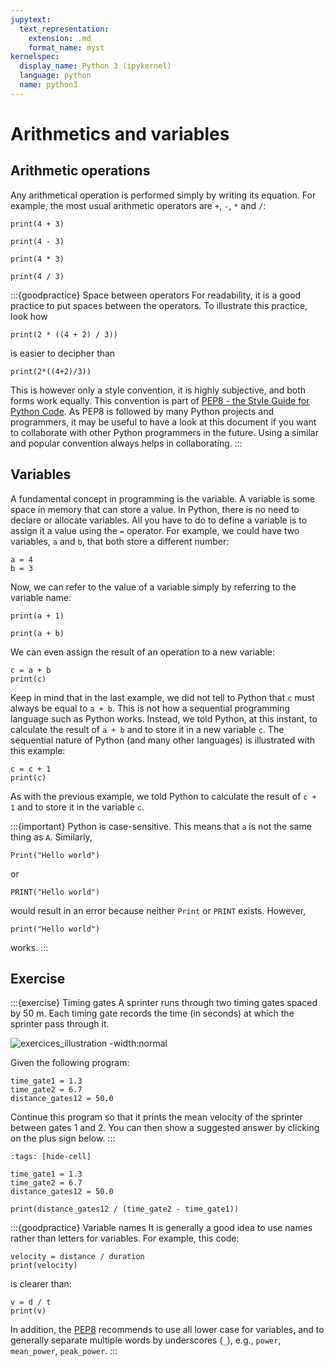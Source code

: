 ```yaml
---
jupytext:
  text_representation:
    extension: .md
    format_name: myst
kernelspec:
  display_name: Python 3 (ipykernel)
  language: python
  name: python3
---
```


# Arithmetics and variables

## Arithmetic operations

Any arithmetical operation is performed simply by writing its equation. For example, the most usual arithmetic operators are `+`, `-`, `*` and `/`:

```{code-cell}
print(4 + 3)
```

```{code-cell}
print(4 - 3)
```

```{code-cell}
print(4 * 3)
```

```{code-cell}
print(4 / 3)
```

:::{goodpractice} Space between operators
For readability, it is a good practice to put spaces between the operators. To illustrate this practice, look how

```
print(2 * ((4 + 2) / 3))
```

is easier to decipher than

```
print(2*((4+2)/3))
```

This is however only a style convention, it is highly subjective, and both forms work equally. This convention is part of [PEP8 - the Style Guide for Python Code](https://pep8.org/). As PEP8 is followed by many Python projects and programmers, it may be useful to have a look at this document if you want to collaborate with other Python programmers in the future. Using a similar and popular convention always helps in collaborating.
:::

## Variables

A fundamental concept in programming is the variable. A variable is some space in memory that can store a value. In Python, there is no need to declare or allocate variables. All you have to do to define a variable is to assign it a value using the `=` operator. For example, we could have two variables, `a` and `b`, that both store a different number:

```{code-cell}
a = 4
b = 3
```

Now, we can refer to the value of a variable simply by referring to the variable name:

```{code-cell}
print(a + 1)
```

```{code-cell}
print(a + b)
```

We can even assign the result of an operation to a new variable:

```{code-cell}
c = a + b
print(c)
```

Keep in mind that in the last example, we did not tell to Python that `c` must always be equal to `a + b`. This is not how a sequential programming language such as Python works. Instead, we told Python, at this instant, to calculate the result of `a + b` and to store it in a new variable `c`. The sequential nature of Python (and many other languages) is illustrated with this example:

```{code-cell}
c = c + 1
print(c)
````

As with the previous example, we told Python to calculate the result of `c + 1` and to store it in the variable `c`.

:::{important}
Python is case-sensitive. This means that `a` is not the same thing as `A`. Similarly,

```
Print("Hello world")
```

or

```
PRINT("Hello world")
```

would result in an error because neither `Print` or `PRINT` exists. However,

```
print("Hello world")
```

works.
:::

## Exercise

:::{exercise} Timing gates
A sprinter runs through two timing gates spaced by 50 m. Each timing gate records the time (in seconds) at which the sprinter pass through it.

![exercices_illustration -width:normal](_static/images/exercise_timing_gates.png)

Given the following program:

```
time_gate1 = 1.3
time_gate2 = 6.7
distance_gates12 = 50.0
```

Continue this program so that it prints the mean velocity of the sprinter between gates 1 and 2. You can then show a suggested answer by clicking on the plus sign below.
:::

```{code-cell}
:tags: [hide-cell]

time_gate1 = 1.3
time_gate2 = 6.7
distance_gates12 = 50.0

print(distance_gates12 / (time_gate2 - time_gate1))
```

:::{goodpractice} Variable names
It is generally a good idea to use names rather than letters for variables. For example, this code:

```
velocity = distance / duration
print(velocity)
```

is clearer than:

```
v = d / t
print(v)
```

In addition, the [PEP8](https://pep8.org/) recommends to use all lower case for variables, and to generally separate multiple words by underscores (`_`), e.g., `power`, `mean_power`, `peak_power`.
:::
